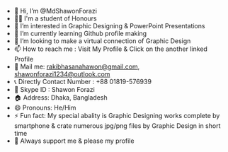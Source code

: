 - 👋 Hi, I’m @MdShawonForazi
- 🙋‍♂️ I'm a student of Honours
- 👀 I’m interested in Graphic Designing & PowerPoint Presentations
- 🌱 I’m currently learning Github profile making 
- 💞️ I’m looking to make a virtual connection of Graphic Design
- 📫 How to reach me : Visit My Profile & Click on the another linked Profile
- 📧 Mail me: rakibhasanahawon@gmail.com, shawonforazi1234@outlook.com
- 📞 Directly Contact Number : +88 01819-576939
- 🔎 Skype ID : Shawon Forazi
- 🏠 Address: Dhaka, Bangladesh
- 😄 Pronouns: He/Him
- ⚡ Fun fact: My special abality is Graphic Designing works complete by smartphone & crate numerous jpg/png files by Graphic Design in short time 
- 🌟 Always support me & please my profile 
<!--- 
MdShawonForazi/MdShawonForazi is a ✨ special ✨ repository because its `README.md` (this file) appears on your GitHub profile.
You can click the Preview link to take a look at your changes.
--->

